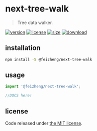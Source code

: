 # next-tree-walk
> Tree data walker.

[![version][version-image]][version-url]
[![license][license-image]][license-url]
[![size][size-image]][size-url]
[![download][download-image]][download-url]

## installation
```bash
npm install -S @feizheng/next-tree-walk
```

## usage
```js
import '@feizheng/next-tree-walk';

//DOCS here!
```

## license
Code released under [the MIT license](https://github.com/afeiship/next-tree-walk/blob/master/LICENSE.txt).

[version-image]: https://img.shields.io/npm/v/@feizheng/next-tree-walk
[version-url]: https://npmjs.org/package/@feizheng/next-tree-walk

[license-image]: https://img.shields.io/npm/l/@feizheng/next-tree-walk
[license-url]: https://github.com/afeiship/next-tree-walk/blob/master/LICENSE.txt

[size-image]: https://img.shields.io/bundlephobia/minzip/@feizheng/next-tree-walk
[size-url]: https://github.com/afeiship/next-tree-walk/blob/master/dist/next-tree-walk.min.js

[download-image]: https://img.shields.io/npm/dm/@feizheng/next-tree-walk
[download-url]: https://www.npmjs.com/package/@feizheng/next-tree-walk
